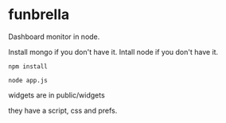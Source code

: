 funbrella
=========

Dashboard monitor in node.

Install mongo if you don't have it.
Intall node if you don't have it.

```
npm install

node app.js
```

widgets are in public/widgets

they have a script, css and prefs.
